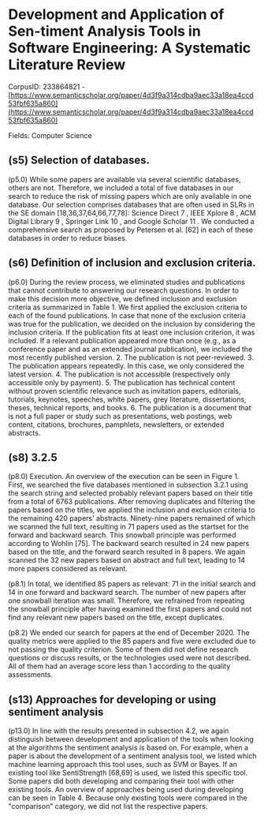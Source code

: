 # Development and Application of Sen-timent Analysis Tools in Software Engineering: A Systematic Literature Review

CorpusID: 233864821 - [https://www.semanticscholar.org/paper/4d3f9a314cdba9aec33a18ea4ccd53fbf635a860](https://www.semanticscholar.org/paper/4d3f9a314cdba9aec33a18ea4ccd53fbf635a860)

Fields: Computer Science

## (s5) Selection of databases.
(p5.0) While some papers are available via several scientific databases, others are not. Therefore, we included a total of five databases in our search to reduce the risk of missing papers which are only available in one database. Our selection comprises databases that are often used in SLRs in the SE domain [18,36,37,64,66,77,78]: Science Direct 7 , IEEE Xplore 8 , ACM Digital Library 9 , Springer Link 10 , and Google Scholar 11 . We conducted a comprehensive search as proposed by Petersen et al. [62] in each of these databases in order to reduce biases.
## (s6) Definition of inclusion and exclusion criteria.
(p6.0) During the review process, we eliminated studies and publications that cannot contribute to answering our research questions. In order to make this decision more objective, we defined inclusion and exclusion criteria as summarized in Table 1. We first applied the exclusion criteria to each of the found publications. In case that none of the exclusion criteria was true for the publication, we decided on the inclusion by considering the inclusion criteria. If the publication fits at least one inclusion criterion, it was included. If a relevant publication appeared more than once (e.g., as a conference paper and as an extended journal publication), we included the most recently published version.  2. The publication is not peer-reviewed. 3. The publication appears repeatedly. In this case, we only considered the latest version. 4. The publication is not accessible (respectively only accessible only by payment). 5. The publication has technical content without proven scientific relevance such as invitation papers, editorials, tutorials, keynotes, speeches, white papers, grey literature, dissertations, theses, technical reports, and books. 6. The publication is a document that is not a full paper or study such as presentations, web postings, web content, citations, brochures, pamphlets, newsletters, or extended abstracts.
## (s8) 3.2.5
(p8.0) Execution. An overview of the execution can be seen in Figure 1. First, we searched the five databases mentioned in subsection 3.2.1 using the search string and selected probably relevant papers based on their title from a total of 6763 publications. After removing duplicates and filtering the papers based on the titles, we applied the inclusion and exclusion criteria to the remaining 420 papers' abstracts. Ninety-nine papers remained of which we scanned the full text, resulting in 71 papers used as the startset for the forward and backward search. This snowball principle was performed according to Wohlin [75]. The backward search resulted in 24 new papers based on the title, and the forward search resulted in 8 papers. We again scanned the 32 new papers based on abstract and full text, leading to 14 more papers considered as relevant.

(p8.1) In total, we identified 85 papers as relevant: 71 in the initial search and 14 in one forward and backward search. The number of new papers after one snowball iteration was small. Therefore, we refrained from repeating the snowball principle after having examined the first papers and could not find any relevant new papers based on the title, except duplicates.

(p8.2) We ended our search for papers at the end of December 2020. The quality metrics were applied to the 85 papers and five were excluded due to not passing the quality criterion. Some of them did not define research questions or discuss results, or the technologies used were not described. All of them had an average score less than 1 according to the quality assessments.
## (s13) Approaches for developing or using sentiment analysis
(p13.0) In line with the results presented in subsection 4.2, we again distinguish between development and application of the tools when looking at the algorithms the sentiment analysis is based on. For example, when a paper is about the development of a sentiment analysis tool, we listed which machine learning approach this tool uses, such as SVM or Bayes. If an existing tool like SentiStrength [68,69] is used, we listed this specific tool. Some papers did both developing and comparing their tool with other existing tools. An overview of approaches being used during developing can be seen in Table 4. Because only existing tools were compared in the "comparison" category, we did not list the respective papers.

